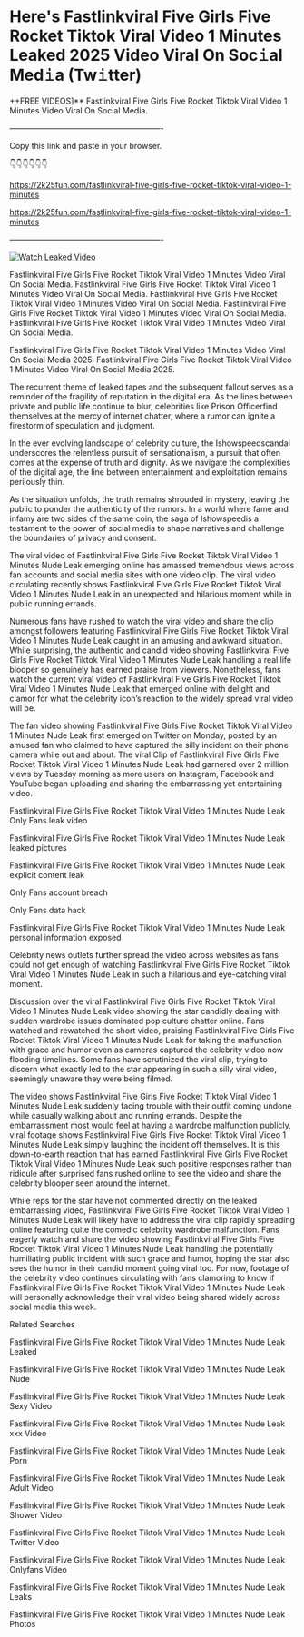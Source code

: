 # Here's Fastlinkviral Five Girls Five Rocket Tiktok Viral Video 1 Minutes Leaked 2025 Video Viral On Soc𝚒al Med𝚒a (Tw𝚒tter)

++FREE VIDEOS]** Fastlinkviral Five Girls Five Rocket Tiktok Viral Video 1 Minutes Video Viral On Social Media.

———————————————————-

Copy this link and paste in your browser.

👇👇👇👇👇👇

https://2k25fun.com/fastlinkviral-five-girls-five-rocket-tiktok-viral-video-1-minutes

https://2k25fun.com/fastlinkviral-five-girls-five-rocket-tiktok-viral-video-1-minutes

———————————————————-

[![Watch Leaked Video](https://miro.medium.com/v2/resize:fit:828/format:webp/1*cilzJN44JGOrTw9NJCrNHA.gif "Watch Leaked Video")](https://2k25fun.com/fastlinkviral-five-girls-five-rocket-tiktok-viral-video-1-minutes)

Fastlinkviral Five Girls Five Rocket Tiktok Viral Video 1 Minutes Video Viral On Social Media. Fastlinkviral Five Girls Five Rocket Tiktok Viral Video 1 Minutes Video Viral On Social Media. Fastlinkviral Five Girls Five Rocket Tiktok Viral Video 1 Minutes Video Viral On Social Media. Fastlinkviral Five Girls Five Rocket Tiktok Viral Video 1 Minutes Video Viral On Social Media. Fastlinkviral Five Girls Five Rocket Tiktok Viral Video 1 Minutes Video Viral On Social Media.

Fastlinkviral Five Girls Five Rocket Tiktok Viral Video 1 Minutes Video Viral On Social Media 2025. Fastlinkviral Five Girls Five Rocket Tiktok Viral Video 1 Minutes Video Viral On Social Media 2025.

The recurrent theme of leaked tapes and the subsequent fallout serves as a reminder of the fragility of reputation in the digital era. As the lines between private and public life continue to blur, celebrities like Prison Officerfind themselves at the mercy of internet chatter, where a rumor can ignite a firestorm of speculation and judgment.

In the ever evolving landscape of celebrity culture, the Ishowspeedscandal underscores the relentless pursuit of sensationalism, a pursuit that often comes at the expense of truth and dignity. As we navigate the complexities of the digital age, the line between entertainment and exploitation remains perilously thin.

As the situation unfolds, the truth remains shrouded in mystery, leaving the public to ponder the authenticity of the rumors. In a world where fame and infamy are two sides of the same coin, the saga of Ishowspeedis a testament to the power of social media to shape narratives and challenge the boundaries of privacy and consent.

The viral video of Fastlinkviral Five Girls Five Rocket Tiktok Viral Video 1 Minutes Nude Leak emerging online has amassed tremendous views across fan accounts and social media sites with one video clip. The viral video circulating recently shows Fastlinkviral Five Girls Five Rocket Tiktok Viral Video 1 Minutes Nude Leak in an unexpected and hilarious moment while in public running errands.

Numerous fans have rushed to watch the viral video and share the clip amongst followers featuring Fastlinkviral Five Girls Five Rocket Tiktok Viral Video 1 Minutes Nude Leak caught in an amusing and awkward situation. While surprising, the authentic and candid video showing Fastlinkviral Five Girls Five Rocket Tiktok Viral Video 1 Minutes Nude Leak handling a real life blooper so genuinely has earned praise from viewers. Nonetheless, fans watch the current viral video of Fastlinkviral Five Girls Five Rocket Tiktok Viral Video 1 Minutes Nude Leak that emerged online with delight and clamor for what the celebrity icon’s reaction to the widely spread viral video will be.

The fan video showing Fastlinkviral Five Girls Five Rocket Tiktok Viral Video 1 Minutes Nude Leak first emerged on Twitter on Monday, posted by an amused fan who claimed to have captured the silly incident on their phone camera while out and about. The viral Clip of Fastlinkviral Five Girls Five Rocket Tiktok Viral Video 1 Minutes Nude Leak had garnered over 2 million views by Tuesday morning as more users on Instagram, Facebook and YouTube began uploading and sharing the embarrassing yet entertaining video.

Fastlinkviral Five Girls Five Rocket Tiktok Viral Video 1 Minutes Nude Leak Only Fans leak video

Fastlinkviral Five Girls Five Rocket Tiktok Viral Video 1 Minutes Nude Leak leaked pictures

Fastlinkviral Five Girls Five Rocket Tiktok Viral Video 1 Minutes Nude Leak explicit content leak

Only Fans account breach

Only Fans data hack

Fastlinkviral Five Girls Five Rocket Tiktok Viral Video 1 Minutes Nude Leak personal information exposed

Celebrity news outlets further spread the video across websites as fans could not get enough of watching Fastlinkviral Five Girls Five Rocket Tiktok Viral Video 1 Minutes Nude Leak in such a hilarious and eye-catching viral moment.

Discussion over the viral Fastlinkviral Five Girls Five Rocket Tiktok Viral Video 1 Minutes Nude Leak video showing the star candidly dealing with sudden wardrobe issues dominated pop culture chatter online. Fans watched and rewatched the short video, praising Fastlinkviral Five Girls Five Rocket Tiktok Viral Video 1 Minutes Nude Leak for taking the malfunction with grace and humor even as cameras captured the celebrity video now flooding timelines. Some fans have scrutinized the viral clip, trying to discern what exactly led to the star appearing in such a silly viral video, seemingly unaware they were being filmed.

The video shows Fastlinkviral Five Girls Five Rocket Tiktok Viral Video 1 Minutes Nude Leak suddenly facing trouble with their outfit coming undone while casually walking about and running errands. Despite the embarrassment most would feel at having a wardrobe malfunction publicly, viral footage shows Fastlinkviral Five Girls Five Rocket Tiktok Viral Video 1 Minutes Nude Leak simply laughing the incident off themselves. It is this down-to-earth reaction that has earned Fastlinkviral Five Girls Five Rocket Tiktok Viral Video 1 Minutes Nude Leak such positive responses rather than ridicule after surprised fans rushed online to see the video and share the celebrity blooper seen around the internet.

While reps for the star have not commented directly on the leaked embarrassing video, Fastlinkviral Five Girls Five Rocket Tiktok Viral Video 1 Minutes Nude Leak will likely have to address the viral clip rapidly spreading online featuring quite the comedic celebrity wardrobe malfunction. Fans eagerly watch and share the video showing Fastlinkviral Five Girls Five Rocket Tiktok Viral Video 1 Minutes Nude Leak handling the potentially humiliating public incident with such grace and humor, hoping the star also sees the humor in their candid moment going viral too. For now, footage of the celebrity video continues circulating with fans clamoring to know if Fastlinkviral Five Girls Five Rocket Tiktok Viral Video 1 Minutes Nude Leak will personally acknowledge their viral video being shared widely across social media this week.

Related Searches

Fastlinkviral Five Girls Five Rocket Tiktok Viral Video 1 Minutes Nude Leak Leaked

Fastlinkviral Five Girls Five Rocket Tiktok Viral Video 1 Minutes Nude Leak Nude

Fastlinkviral Five Girls Five Rocket Tiktok Viral Video 1 Minutes Nude Leak Sexy Video

Fastlinkviral Five Girls Five Rocket Tiktok Viral Video 1 Minutes Nude Leak xxx Video

Fastlinkviral Five Girls Five Rocket Tiktok Viral Video 1 Minutes Nude Leak Porn

Fastlinkviral Five Girls Five Rocket Tiktok Viral Video 1 Minutes Nude Leak Adult Video

Fastlinkviral Five Girls Five Rocket Tiktok Viral Video 1 Minutes Nude Leak Shower Video

Fastlinkviral Five Girls Five Rocket Tiktok Viral Video 1 Minutes Nude Leak Twitter Video

Fastlinkviral Five Girls Five Rocket Tiktok Viral Video 1 Minutes Nude Leak Onlyfans Video

Fastlinkviral Five Girls Five Rocket Tiktok Viral Video 1 Minutes Nude Leak Leaks

Fastlinkviral Five Girls Five Rocket Tiktok Viral Video 1 Minutes Nude Leak Photos